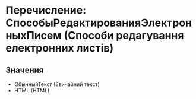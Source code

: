 ﻿# Перечисление: СпособыРедактированияЭлектронныхПисем (Способи редагування електронних листів)

## Значения

- ОбычныйТекст (Звичайний текст)
- HTML (HTML)

